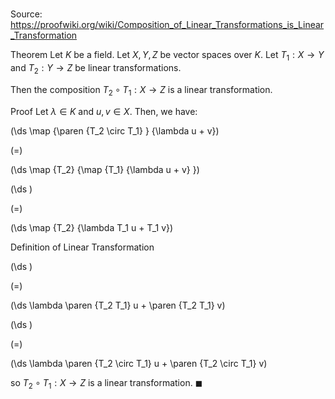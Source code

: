 # 

Source: https://proofwiki.org/wiki/Composition_of_Linear_Transformations_is_Linear_Transformation

Theorem
Let $K$ be a field.
Let $X, Y, Z$ be vector spaces over $K$.
Let $T_1 : X \to Y$ and $T_2 : Y \to Z$ be linear transformations.

Then the composition $T_2 \circ T_1 : X \to Z$ is a linear transformation.


Proof
Let $\lambda \in K$ and $u, v \in X$. 
Then, we have: 














\(\ds \map {\paren {T_2 \circ T_1} } {\lambda u + v}\)

\(=\)







\(\ds \map {T_2} {\map {T_1} {\lambda u + v} }\)




















\(\ds \)

\(=\)







\(\ds \map {T_2} {\lambda T_1 u + T_1 v}\)





Definition of Linear Transformation














\(\ds \)

\(=\)







\(\ds \lambda \paren {T_2 T_1} u + \paren {T_2 T_1} v\)




















\(\ds \)

\(=\)







\(\ds \lambda \paren {T_2 \circ T_1} u + \paren {T_2 \circ T_1} v\)









so $T_2 \circ T_1 : X \to Z$ is a linear transformation.
$\blacksquare$





